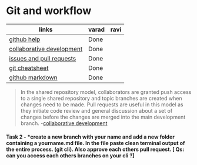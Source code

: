 # Git and workflow

|links|varad|ravi|
|---|---|---|
[github help](https://help.github.com/)|Done|
[collaborative development](https://help.github.com/articles/about-collaborative-development-models/)|Done|
[issues and pull requests](https://help.github.com/categories/collaborating-with-issues-and-pull-requests/)|Done|
[git cheatsheet](https://services.github.com/on-demand/downloads/github-git-cheat-sheet.pdf)|Done|
[github markdown](https://guides.github.com/features/mastering-markdown/)|Done| 

> In the shared repository model, collaborators are granted push access to a single shared repository and topic branches are created when changes need to be made. Pull requests are useful in this model as they initiate code review and general discussion about a set of changes before the changes are merged into the main development branch. -[collaborative development](https://help.github.com/articles/about-collaborative-development-models/)

#### Task 2 - *create a new branch with your name and add a new folder containing a yourname.md file. In the file paste clean terminal output of the entire process. (git cli). Also approve each others pull request. [ Qs: can you access each others branches on your cli ?]



